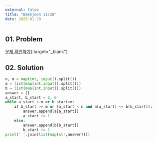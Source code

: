 ```yaml
---
external: false
title: "Baekjoon 11728"
date: 2023-01-20
---
```


## 01. Problem

[문제 확인하기](https://www.acmicpc.net/problem/11728){:target="_blank"}

## 02. Solution

```Python
n, m = map(int, input().split())
a = list(map(int,input().split()))
b = list(map(int,input().split()))
answer = []
a_start, b_start = 0, 0
while a_start < n or b_start<m:
    if b_start >= m or (a_start < n and a[a_start] <= b[b_start]):
        answer.append(a[a_start])
        a_start += 1
    else:
        answer.append(b[b_start])
        b_start += 1
print(' '.join(list(map(str,answer))))
```
